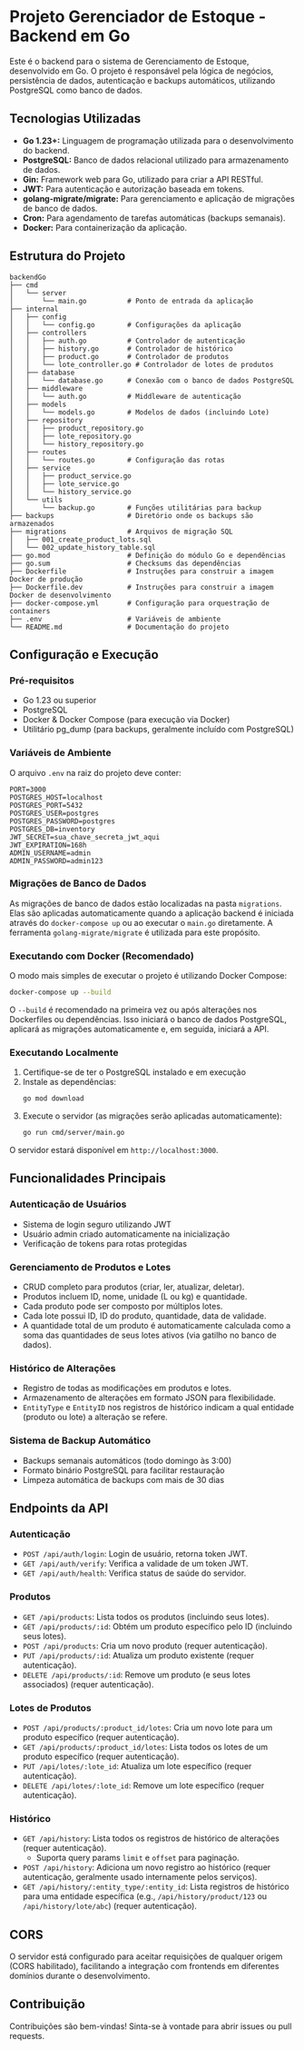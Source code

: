 # Projeto Gerenciador de Estoque - Backend em Go

Este é o backend para o sistema de Gerenciamento de Estoque, desenvolvido em Go. O projeto é responsável pela lógica de negócios, persistência de dados, autenticação e backups automáticos, utilizando PostgreSQL como banco de dados.

## Tecnologias Utilizadas

- **Go 1.23+:** Linguagem de programação utilizada para o desenvolvimento do backend.
- **PostgreSQL:** Banco de dados relacional utilizado para armazenamento de dados.
- **Gin:** Framework web para Go, utilizado para criar a API RESTful.
- **JWT:** Para autenticação e autorização baseada em tokens.
- **golang-migrate/migrate:** Para gerenciamento e aplicação de migrações de banco de dados.
- **Cron:** Para agendamento de tarefas automáticas (backups semanais).
- **Docker:** Para containerização da aplicação.

## Estrutura do Projeto

```
backendGo
├── cmd
│   └── server
│       └── main.go          # Ponto de entrada da aplicação
├── internal
│   ├── config
│   │   └── config.go        # Configurações da aplicação
│   ├── controllers
│   │   ├── auth.go          # Controlador de autenticação
│   │   ├── history.go       # Controlador de histórico
│   │   ├── product.go       # Controlador de produtos
│   │   └── lote_controller.go # Controlador de lotes de produtos
│   ├── database
│   │   └── database.go      # Conexão com o banco de dados PostgreSQL
│   ├── middleware
│   │   └── auth.go          # Middleware de autenticação
│   ├── models
│   │   └── models.go        # Modelos de dados (incluindo Lote)
│   ├── repository
│   │   ├── product_repository.go
│   │   ├── lote_repository.go
│   │   └── history_repository.go
│   ├── routes
│   │   └── routes.go        # Configuração das rotas
│   ├── service
│   │   ├── product_service.go
│   │   ├── lote_service.go
│   │   └── history_service.go
│   └── utils
│       └── backup.go        # Funções utilitárias para backup
├── backups                  # Diretório onde os backups são armazenados
├── migrations               # Arquivos de migração SQL
│   ├── 001_create_product_lots.sql
│   └── 002_update_history_table.sql
├── go.mod                   # Definição do módulo Go e dependências
├── go.sum                   # Checksums das dependências
├── Dockerfile               # Instruções para construir a imagem Docker de produção
├── Dockerfile.dev           # Instruções para construir a imagem Docker de desenvolvimento
├── docker-compose.yml       # Configuração para orquestração de containers
├── .env                     # Variáveis de ambiente
└── README.md                # Documentação do projeto
```

## Configuração e Execução

### Pré-requisitos

- Go 1.23 ou superior
- PostgreSQL
- Docker & Docker Compose (para execução via Docker)
- Utilitário pg_dump (para backups, geralmente incluído com PostgreSQL)

### Variáveis de Ambiente

O arquivo `.env` na raiz do projeto deve conter:

```env
PORT=3000
POSTGRES_HOST=localhost
POSTGRES_PORT=5432
POSTGRES_USER=postgres
POSTGRES_PASSWORD=postgres
POSTGRES_DB=inventory
JWT_SECRET=sua_chave_secreta_jwt_aqui
JWT_EXPIRATION=168h
ADMIN_USERNAME=admin
ADMIN_PASSWORD=admin123
```

### Migrações de Banco de Dados

As migrações de banco de dados estão localizadas na pasta `migrations`. Elas são aplicadas automaticamente quando a aplicação backend é iniciada através do `docker-compose up` ou ao executar o `main.go` diretamente. A ferramenta `golang-migrate/migrate` é utilizada para este propósito.

### Executando com Docker (Recomendado)

O modo mais simples de executar o projeto é utilizando Docker Compose:

```sh
docker-compose up --build
```

O `--build` é recomendado na primeira vez ou após alterações nos Dockerfiles ou dependências.
Isso iniciará o banco de dados PostgreSQL, aplicará as migrações automaticamente e, em seguida, iniciará a API.

### Executando Localmente

1. Certifique-se de ter o PostgreSQL instalado e em execução
2. Instale as dependências:
   ```sh
   go mod download
   ```
3. Execute o servidor (as migrações serão aplicadas automaticamente):
   ```sh
   go run cmd/server/main.go
   ```

O servidor estará disponível em `http://localhost:3000`.

## Funcionalidades Principais

### Autenticação de Usuários

- Sistema de login seguro utilizando JWT
- Usuário admin criado automaticamente na inicialização
- Verificação de tokens para rotas protegidas

### Gerenciamento de Produtos e Lotes

- CRUD completo para produtos (criar, ler, atualizar, deletar).
- Produtos incluem ID, nome, unidade (L ou kg) e quantidade.
- Cada produto pode ser composto por múltiplos lotes.
- Cada lote possui ID, ID do produto, quantidade, data de validade.
- A quantidade total de um produto é automaticamente calculada como a soma das quantidades de seus lotes ativos (via gatilho no banco de dados).

### Histórico de Alterações

- Registro de todas as modificações em produtos e lotes.
- Armazenamento de alterações em formato JSON para flexibilidade.
- `EntityType` e `EntityID` nos registros de histórico indicam a qual entidade (produto ou lote) a alteração se refere.

### Sistema de Backup Automático

- Backups semanais automáticos (todo domingo às 3:00)
- Formato binário PostgreSQL para facilitar restauração
- Limpeza automática de backups com mais de 30 dias

## Endpoints da API

### Autenticação

- `POST /api/auth/login`: Login de usuário, retorna token JWT.
- `GET /api/auth/verify`: Verifica a validade de um token JWT.
- `GET /api/auth/health`: Verifica status de saúde do servidor.

### Produtos

- `GET /api/products`: Lista todos os produtos (incluindo seus lotes).
- `GET /api/products/:id`: Obtém um produto específico pelo ID (incluindo seus lotes).
- `POST /api/products`: Cria um novo produto (requer autenticação).
- `PUT /api/products/:id`: Atualiza um produto existente (requer autenticação).
- `DELETE /api/products/:id`: Remove um produto (e seus lotes associados) (requer autenticação).

### Lotes de Produtos

- `POST /api/products/:product_id/lotes`: Cria um novo lote para um produto específico (requer autenticação).
- `GET /api/products/:product_id/lotes`: Lista todos os lotes de um produto específico (requer autenticação).
- `PUT /api/lotes/:lote_id`: Atualiza um lote específico (requer autenticação).
- `DELETE /api/lotes/:lote_id`: Remove um lote específico (requer autenticação).

### Histórico

- `GET /api/history`: Lista todos os registros de histórico de alterações (requer autenticação).
  - Suporta query params `limit` e `offset` para paginação.
- `POST /api/history`: Adiciona um novo registro ao histórico (requer autenticação, geralmente usado internamente pelos serviços).
- `GET /api/history/:entity_type/:entity_id`: Lista registros de histórico para uma entidade específica (e.g., `/api/history/product/123` ou `/api/history/lote/abc`) (requer autenticação).

## CORS

O servidor está configurado para aceitar requisições de qualquer origem (CORS habilitado), facilitando a integração com frontends em diferentes domínios durante o desenvolvimento.

## Contribuição

Contribuições são bem-vindas! Sinta-se à vontade para abrir issues ou pull requests.
